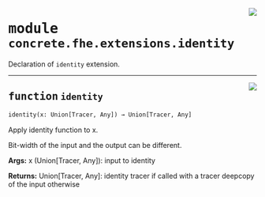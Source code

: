 <!-- markdownlint-disable -->

<a href="../../../compilers/concrete-compiler/compiler/lib/Bindings/Python/concrete/fhe/extensions/identity.py#L0"><img align="right" style="float:right;" src="https://img.shields.io/badge/-source-cccccc?style=flat-square"></a>

# <kbd>module</kbd> `concrete.fhe.extensions.identity`
Declaration of `identity` extension. 


---

<a href="../../../compilers/concrete-compiler/compiler/lib/Bindings/Python/concrete/fhe/extensions/identity.py#L12"><img align="right" style="float:right;" src="https://img.shields.io/badge/-source-cccccc?style=flat-square"></a>

## <kbd>function</kbd> `identity`

```python
identity(x: Union[Tracer, Any]) → Union[Tracer, Any]
```

Apply identity function to x. 

Bit-width of the input and the output can be different. 



**Args:**
  x (Union[Tracer, Any]):  input to identity 



**Returns:**
  Union[Tracer, Any]:  identity tracer if called with a tracer  deepcopy of the input otherwise 


